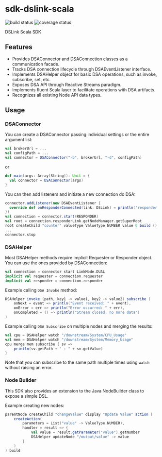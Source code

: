 # sdk-dslink-scala

![build status](https://travis-ci.com/uralian/sdk-dslink-scala.svg?branch=master)
![coverage status](https://coveralls.io/repos/github/uralian/sdk-dslink-scala/badge.svg?branch=master)

DSLink Scala SDK

## Features

- Provides DSAConnector and DSAConnection classes as a communication facade.
- Tracks DSA connection lifecycle through DSAEventListener interface.
- Implements DSAHelper object for basic DSA operations, such as invoke, subscribe, set, etc.
- Exposes DSA API through Reactive Streams paradigm.
- Implements fluent Scala layer to facilitate operations with DSA artifacts.
- Recognizes all existing Node API data types.

## Usage

### DSAConnector

You can create a DSAConnector passing individual settings or the entire argument list:

```scala
val brokerUrl = ...
val configPath = ...
val connector = DSAConnector("-b", brokerUrl, "-d", configPath)
```

or

```scala
def main(args: Array[String]): Unit = {
  val connector = DSAConnector(args)
}
```

You can then add listeners and initiate a new connection do DSA:

```scala
connector.addListener(new DSAEventListener {
  override def onResponderConnected(link: DSLink) = println("responder link connected @ " + link.getPath)
})
val connection = connector.start(RESPONDER)
val root = connection.responderLink.getNodeManager.getSuperRoot
root createChild "counter" valueType ValueType.NUMBER value 0 build ()
...
connector.stop
```

### DSAHelper

Most DSAHelper methods require implicit Requester or Responder object. You can use the ones provided by
DSAConnection:

```scala
val connection = connector start LinkMode.DUAL
implicit val requester = connection.requester
implicit val responder = connection.responder
```

Example calling `DSA Invoke` method:

```scala
DSAHelper invoke (path, key1 -> value1, key2 -> value2) subscribe (
	onNext = event => println("Event received: " + event),
    onError = err => println("Error occurred: " + err),
    onCompleted = () => println("Stream closed, no more data")
)
```

Example calling `DSA Subscribe` on multiple nodes and merging the results:

```scala
val cpu = DSAHelper watch "/downstream/System/CPU_Usage"
val mem = DSAHelper watch "/downstream/System/Memory_Usage"
cpu merge mem subscribe { sv =>
	println(sv.getPath + " : " + sv.getValue)
}
```

Note that you can subscribe to the same path multiple times using `watch` without raising an error.

### Node Builder

This SDK also provides an extension to the Java NodeBuilder class to expose a simple DSL.

Example creating new nodes:

```scala
parentNode createChild "changeValue" display "Update Value" action (
	createAction(
		parameters = List("value" -> ValueType.NUMBER),
    	handler = result => {
      		val value = result.getParameter("value").getNumber
			DSAHelper updateNode "/output/value" -> value
		}
	)
) build
```
